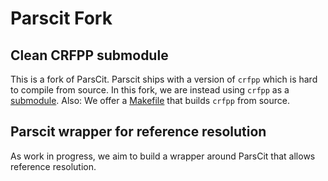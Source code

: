 # Parscit Fork

## Clean CRFPP submodule

This is a fork of ParsCit. Parscit ships with a version of `crfpp` which is
hard to compile from source. In this fork, we are instead using `crfpp` as a
[submodule](https://github.com/taku910/crfpp). Also: We offer a
[Makefile](Makefile) that builds `crfpp` from source.

## Parscit wrapper for reference resolution

As work in progress, we aim to build a wrapper around ParsCit that allows reference resolution.
